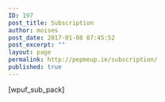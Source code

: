 ```yaml
---
ID: 197
post_title: Subscription
author: moises
post_date: 2017-01-08 07:45:52
post_excerpt: ""
layout: page
permalink: http://pepmeup.ie/subscription/
published: true
---
```

[wpuf_sub_pack]